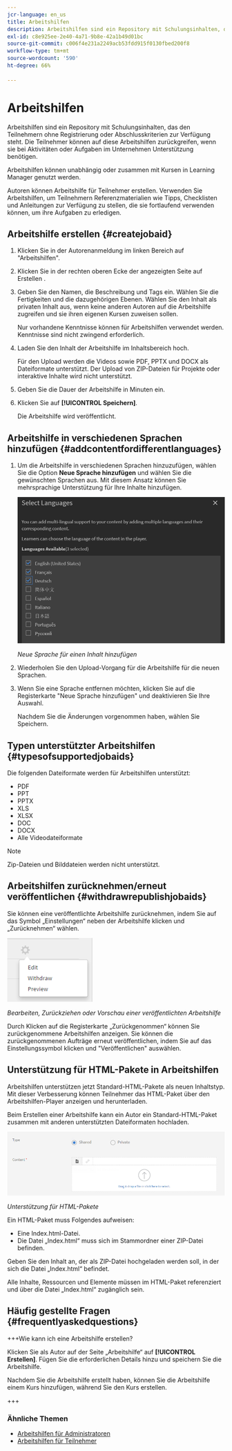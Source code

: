 ```yaml
---
jcr-language: en_us
title: Arbeitshilfen
description: Arbeitshilfen sind ein Repository mit Schulungsinhalten, das den Teilnehmern ohne Registrierung oder Abschlusskriterien zur Verfügung steht. Die Teilnehmer können auf diese Arbeitshilfen zurückgreifen, wenn sie bei Aktivitäten oder Aufgaben im Unternehmen Unterstützung benötigen.
exl-id: c8e925ee-2e40-4a71-9b8e-42a1b49d01bc
source-git-commit: c006f4e231a2249acb53fdd915f0130fbed200f8
workflow-type: tm+mt
source-wordcount: '590'
ht-degree: 66%

---
```


# Arbeitshilfen

Arbeitshilfen sind ein Repository mit Schulungsinhalten, das den Teilnehmern ohne Registrierung oder Abschlusskriterien zur Verfügung steht. Die Teilnehmer können auf diese Arbeitshilfen zurückgreifen, wenn sie bei Aktivitäten oder Aufgaben im Unternehmen Unterstützung benötigen.

Arbeitshilfen können unabhängig oder zusammen mit Kursen in Learning Manager genutzt werden.

Autoren können Arbeitshilfe für Teilnehmer erstellen. Verwenden Sie Arbeitshilfen, um Teilnehmern Referenzmaterialien wie Tipps, Checklisten und Anleitungen zur Verfügung zu stellen, die sie fortlaufend verwenden können, um ihre Aufgaben zu erledigen.

## Arbeitshilfe erstellen {#createjobaid}

1. Klicken Sie in der Autorenanmeldung im linken Bereich auf &quot;Arbeitshilfen&quot;.
1. Klicken Sie in der rechten oberen Ecke der angezeigten Seite auf Erstellen .
1. Geben Sie den Namen, die Beschreibung und Tags ein. Wählen Sie die Fertigkeiten und die dazugehörigen Ebenen. Wählen Sie den Inhalt als privaten Inhalt aus, wenn keine anderen Autoren auf die Arbeitshilfe zugreifen und sie ihren eigenen Kursen zuweisen sollen.

   Nur vorhandene Kenntnisse können für Arbeitshilfen verwendet werden. Kenntnisse sind nicht zwingend erforderlich.

1. Laden Sie den Inhalt der Arbeitshilfe im Inhaltsbereich hoch.

   Für den Upload werden die Videos sowie PDF, PPTX und DOCX als Dateiformate unterstützt. Der Upload von ZIP-Dateien für Projekte oder interaktive Inhalte wird nicht unterstützt.

1. Geben Sie die Dauer der Arbeitshilfe in Minuten ein.
1. Klicken Sie auf **[!UICONTROL Speichern]**.

   Die Arbeitshilfe wird veröffentlicht.

## Arbeitshilfe in verschiedenen Sprachen hinzufügen {#addcontentfordifferentlanguages}

1. Um die Arbeitshilfe in verschiedenen Sprachen hinzuzufügen, wählen Sie die Option **Neue Sprache hinzufügen** und wählen Sie die gewünschten Sprachen aus. Mit diesem Ansatz können Sie mehrsprachige Unterstützung für Ihre Inhalte hinzufügen.

   ![](assets/add-new-languagetab.png)

   *Neue Sprache für einen Inhalt hinzufügen*

1. Wiederholen Sie den Upload-Vorgang für die Arbeitshilfe für die neuen Sprachen.
1. Wenn Sie eine Sprache entfernen möchten, klicken Sie auf die Registerkarte &quot;Neue Sprache hinzufügen&quot; und deaktivieren Sie Ihre Auswahl.

   Nachdem Sie die Änderungen vorgenommen haben, wählen Sie Speichern.

## Typen unterstützter Arbeitshilfen {#typesofsupportedjobaids}

Die folgenden Dateiformate werden für Arbeitshilfen unterstützt:

* PDF
* PPT
* PPTX
* XLS
* XLSX
* DOC
* DOCX
* Alle Videodateiformate

>[!NOTE]
>
>Zip-Dateien und Bilddateien werden nicht unterstützt.

## Arbeitshilfen zurücknehmen/erneut veröffentlichen {#withdrawrepublishjobaids}

Sie können eine veröffentlichte Arbeitshilfe zurücknehmen, indem Sie auf das Symbol „Einstellungen“ neben der Arbeitshilfe klicken und „Zurücknehmen“ wählen.

![](assets/job-aid-withdraw.png)

*Bearbeiten, Zurückziehen oder Vorschau einer veröffentlichten Arbeitshilfe*

Durch Klicken auf die Registerkarte „Zurückgenommen“ können Sie zurückgenommene Arbeitshilfen anzeigen. Sie können die zurückgenommenen Aufträge erneut veröffentlichen, indem Sie auf das Einstellungssymbol klicken und &quot;Veröffentlichen&quot; auswählen.

## Unterstützung für HTML-Pakete in Arbeitshilfen

Arbeitshilfen unterstützen jetzt Standard-HTML-Pakete als neuen Inhaltstyp. Mit dieser Verbesserung können Teilnehmer das HTML-Paket über den Arbeitshilfen-Player anzeigen und herunterladen.

Beim Erstellen einer Arbeitshilfe kann ein Autor ein Standard-HTML-Paket zusammen mit anderen unterstützten Dateiformaten hochladen.

![](assets/html-job-aid.png)

*Unterstützung für HTML-Pakete*

Ein HTML-Paket muss Folgendes aufweisen:

* Eine Index.html-Datei.
* Die Datei „Index.html“ muss sich im Stammordner einer ZIP-Datei befinden.

Geben Sie den Inhalt an, der als ZIP-Datei hochgeladen werden soll, in der sich die Datei „Index.html“ befindet.

Alle Inhalte, Ressourcen und Elemente müssen im HTML-Paket referenziert und über die Datei „Index.html“ zugänglich sein.

## Häufig gestellte Fragen {#frequentlyaskedquestions}

+++Wie kann ich eine Arbeitshilfe erstellen?

Klicken Sie als Autor auf der Seite „Arbeitshilfe“ auf **[!UICONTROL Erstellen]**. Fügen Sie die erforderlichen Details hinzu und speichern Sie die Arbeitshilfe.

Nachdem Sie die Arbeitshilfe erstellt haben, können Sie die Arbeitshilfe einem Kurs hinzufügen, während Sie den Kurs erstellen.

+++

### Ähnliche Themen

* [Arbeitshilfen für Administratoren](../../administrators/feature-summary/job-aids.md)
* [Arbeitshilfen für Teilnehmer](../../learners/feature-summary/job-aids.md)
